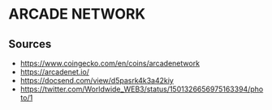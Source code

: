 # ARCADE NETWORK

## Sources

-   <https://www.coingecko.com/en/coins/arcadenetwork>
-   <https://arcadenet.io/>
-   <https://docsend.com/view/d5pasrk4k3a42kiy>
-   <https://twitter.com/Worldwide_WEB3/status/1501326656975163394/photo/1>
